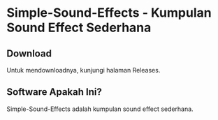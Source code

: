 # Simple-Sound-Effects - Kumpulan Sound Effect Sederhana

## Download

Untuk mendownloadnya, kunjungi halaman Releases.

## Software Apakah Ini?

Simple-Sound-Effects adalah kumpulan sound effect sederhana.

